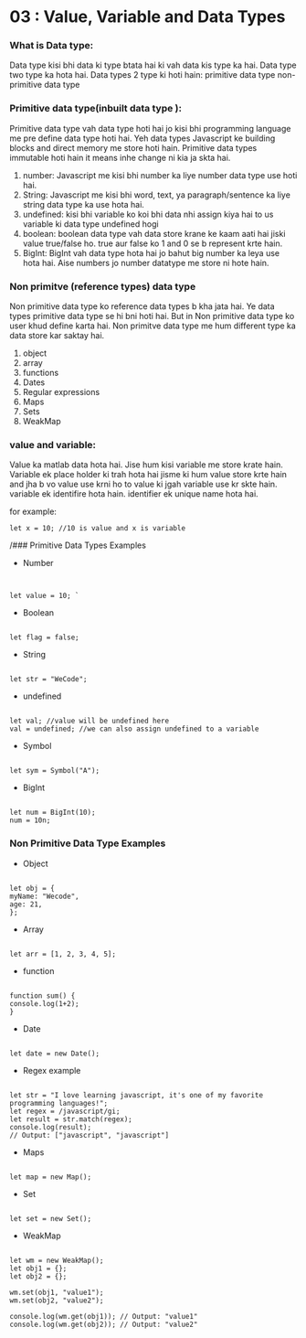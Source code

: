# 03 : Value, Variable and Data Types

### What is Data type:

Data type kisi bhi data ki type btata hai ki vah data kis type ka hai. Data type two type ka hota hai. Data types 2 type ki hoti hain:
primitive data type
non-primitive data type

### Primitive data type(inbuilt data type ):

Primitive data type vah data type hoti hai jo kisi bhi programming language me pre define data type hoti hai. Yeh data types Javascript ke building blocks and direct memory me store hoti hain. Primitive data types immutable hoti hain it means inhe change ni kia ja skta hai.

1. number: Javascript me kisi bhi number ka liye number data type use hoti hai.
2. String: Javascript me kisi bhi word, text, ya paragraph/sentence ka liye string data type ka use hota hai.
3. undefined: kisi bhi variable ko koi bhi data nhi assign kiya hai to us variable
   ki data type undefined hogi
4. boolean: boolean data type vah data store krane ke kaam aati hai jiski value true/false ho. true aur false ko 1 and 0 se b represent krte hain.
5. BigInt: BigInt vah data type hota hai jo bahut big number ka leya use hota hai. Aise numbers jo number datatype me store ni hote hain.

### Non primitve (reference types) data type

Non primitive data type ko reference data types b kha jata hai. Ye data types primitive data type se hi bni hoti hai. But in Non primitive data type ko user khud define karta hai. Non primitve data type me hum different type ka data store kar saktay hai.

1. object
2. array
3. functions
4. Dates
5. Regular expressions
6. Maps
7. Sets
8. WeakMap

### value and variable:

Value ka matlab data hota hai. Jise hum kisi variable me store krate hain. Variable ek place holder ki trah hota hai jisme ki hum value store krte hain and jha b vo value use krni ho to value ki jgah variable use kr skte hain. variable ek identifire hota hain. identifier ek unique name hota hai.

for example:

```
let x = 10; //10 is value and x is variable
```

/### Primitive Data Types Examples

- Number

```


let value = 10; `

```

- Boolean

```

let flag = false;

```

- String

```

let str = "WeCode";

```

- undefined

```

let val; //value will be undefined here
val = undefined; //we can also assign undefined to a variable

```

- Symbol

```

let sym = Symbol("A");

```

- BigInt

```

let num = BigInt(10);
num = 10n;

```

### Non Primitive Data Type Examples

- Object

```

let obj = {
myName: "Wecode",
age: 21,
};

```

- Array

```

let arr = [1, 2, 3, 4, 5];

```

- function

```

function sum() {
console.log(1+2);
}

```

- Date

```

let date = new Date();

```

- Regex example

```

let str = "I love learning javascript, it's one of my favorite programming languages!";
let regex = /javascript/gi;
let result = str.match(regex);
console.log(result);
// Output: ["javascript", "javascript"]

```

- Maps

```

let map = new Map();

```

- Set

```

let set = new Set();

```

- WeakMap

```

let wm = new WeakMap();
let obj1 = {};
let obj2 = {};

wm.set(obj1, "value1");
wm.set(obj2, "value2");

console.log(wm.get(obj1)); // Output: "value1"
console.log(wm.get(obj2)); // Output: "value2"
```
